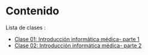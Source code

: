 # Contenido 
Lista de clases :
- [Clase 01: Introducción informática médica- parte 1](https://luisam19.github.io/Informatica-Medica/Clase01)
- [Clase 02: Introducción informática médica- parte 2](https://luisam19.github.io/Informatica-Medica//Clase02)
